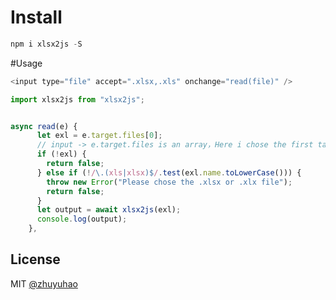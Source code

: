 # Install

```js
npm i xlsx2js -S
```

#Usage

```js
<input type="file" accept=".xlsx,.xls" onchange="read(file)" />

import xlsx2js from "xlsx2js";


async read(e) {
      let exl = e.target.files[0];
      // input -> e.target.files is an array，Here i chose the first table,If you want transform more tables , I don't care.
      if (!exl) {
        return false;
      } else if (!/\.(xls|xlsx)$/.test(exl.name.toLowerCase())) {
        throw new Error("Please chose the .xlsx or .xlx file");
        return false;
      }
      let output = await xlsx2js(exl);
      console.log(output);
    },

```

 

## License

MIT [@zhuyuhao](https://github.com/zhuyuhaoliar)
